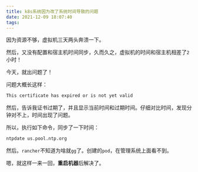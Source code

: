 ```yaml
---
title: k8s系统因为改了系统时间导致的问题
date: 2021-12-09 18:07:40
tags:
---
```


因为资源不够，虚拟机三天两头奔溃一下。

然后，又没有配置和宿主机时间同步，久而久之，虚拟机的时间和宿主机相差了`2`小时！

今天，就出问题了！

问题大概长这样：

```bash
This certificate has expired or is not yet valid
```

然后，告诉我证书过期了，并且显示当前时间和过期时间。仔细对比时间，发现分钟对不上，时间出现了问题。

所以，执行如下命令，同步了一下时间：

```bash
ntpdate us.pool.ntp.org
```

然后。`rancher`不知道为啥就`gg`了。创建的`pod`，在管理系统上面看不到。

嗯，就这样一来一回，**重启机器**后解决了。
